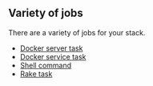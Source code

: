 <!-- usedin: [ _legacy_docker/AddIns/add-ins-jobs-v1.md, _maestro/AddIns/add-ins-jobs-v1.md, _node/addins/add-ins-jobs-v1.md, _rails/AddIns/add-ins-jobs-v1.md] -->


## Variety of jobs

There are a variety of jobs for your stack.

*   [Docker server task](/stack-add-ins/server-task)
*   [Docker service task](/stack-add-ins/service-task)
*   [Shell command](/stack-add-ins/shell)
*   [Rake task](/stack-add-ins/rake-task)

